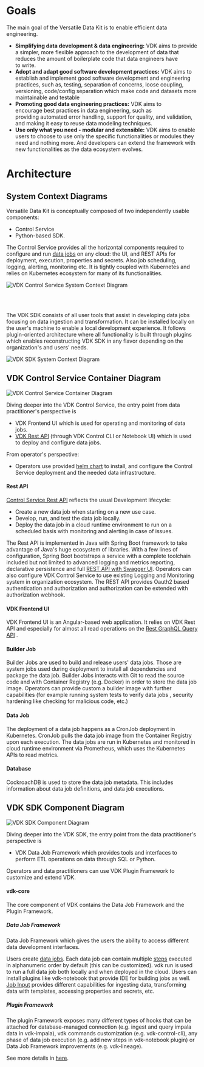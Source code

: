 

# Goals

The main goal of the Versatile Data Kit is to enable efficient data engineering.

* **Simplifying data development & data engineering:** VDK aims to provide a simpler, more flexible approach to the development of data that reduces the amount of boilerplate code that data engineers have to write.
* **Adopt and adapt good software development practices:** VDK aims to establish and implement good software development and engineering practices, such as, testing, separation of concerns, loose coupling, versioning, code/config separation which make code and datasets more maintainable and testable
* **Promoting good data engineering practices:** VDK aims to encourage best practices in data engineering, such as providing automated error handling, support for quality, and validation, and making it easy to reuse data modeling techniques.
* **Use only what you need - modular and extensible:** VDK aims to enable users to choose to use only the specific functionalities or modules they need and nothing more. And developers can extend the framework with new functionalities as the data ecosystem evolves.

# Architecture

## System Context Diagrams

Versatile Data Kit is conceptually composed of two independently usable components:
- Control Service
- Python-based SDK.


The Control Service provides all the horizontal components required to configure and run [data jobs](https://github.com/vmware/versatile-data-kit/wiki/dictionary#data-job) on any cloud: the UI, and REST APIs for deployment, execution, properties and secrets. Also job scheduling, logging, alerting, monitoring etc. It is tightly coupled with Kubernetes and relies on Kubernetes ecosystem for many of its functionalities.

![VDK Control Service System Context Diagram](https://github.com/vmware/versatile-data-kit/assets/2536458/84da99c8-2d2d-44d9-90a8-f0ea6ae5150f)


<br><br>

The VDK SDK consists of all user tools that assist in developing data jobs focusing on data ingestion and transformation.
It can be installed locally on the user's machine to enable a local development experience.
It follows plugin-oriented architecture where all functionality is built through plugins which enables reconstructing VDK SDK in any flavor depending on the organization's and users' needs.

![VDK SDK System Context Diagram](https://github.com/vmware/versatile-data-kit/assets/2536458/8fab24c9-5d22-4f83-a41f-1a025f2edb4a)

## VDK Control Service Container Diagram

![VDK Control Service Container Diagram](https://github.com/vmware/versatile-data-kit/assets/2536458/89312655-7171-432a-8147-551dd2d711ea)

Diving deeper into the VDK Control Service, the entry point from data practitioner's perspective is
* VDK Frontend UI which is used for operating and monitoring of data jobs.
* [VDK Rest API](https://iaclqhm5xk.execute-api.us-west-1.amazonaws.com/data-jobs/swagger-ui/index.html#/) (through VDK Control CLI or Notebook UI) which is used to deploy and configure data jobs.

From operator's perspective:
* Operators use provided [helm chart](https://github.com/vmware/versatile-data-kit/wiki/Installation#install-versatile-data-kit-control-service) to install, and configure the Control Service deployment and the needed data infrastructure.

#### Rest API

[Control Service Rest API](https://iaclqhm5xk.execute-api.us-west-1.amazonaws.com/data-jobs/swagger-ui/index.html) reflects the usual Development lifecycle:
- Create a new data job when starting on a new use case.
- Develop, run, and test the data job locally.
- Deploy the data job in a cloud runtime environment to run on a scheduled basis with monitoring and alerting in case of issues.

The Rest API is implemented in Java with Spring Boot framework to take advantage of Java's huge ecosystem of libraries. With a few lines of configuration, Spring Boot bootstraps a service with a complete toolchain included but not limited to advanced logging and metrics reporting, declarative persistence and full [REST API with Swagger UI](https://iaclqhm5xk.execute-api.us-west-1.amazonaws.com/data-jobs/swagger-ui/index.html). Operators can also configure VDK Control Service to use existing Logging and Monitoring system in organization ecosystem.
The REST API provides Oauth2 based authentication and authorization and authorization can be extended with authorization webhook.

#### VDK Frontend UI
VDK Frontend UI is an Angular-based web application. It relies on VDK Rest API and especially for almost all read operations on the [Rest GraphQL Query API](https://iaclqhm5xk.execute-api.us-west-1.amazonaws.com/data-jobs/swagger-ui/index.html#/Data%20Jobs/jobsQuery) .

#### Builder Job
Builder Jobs are used to build and release users' data jobs. Those are system jobs used during deployment to install all dependencies and package the data job. Builder Jobs interacts with Git to read the source code and with Container Registry (e.g. Docker) in order to store the data job image. Operators can provide custom a builder image with further capabilities (for example running system tests to verify data jobs , security hardening like checking for malicious code, etc.)

#### Data Job

The deployment of a data job happens as a CronJob deployment in Kubernetes. CronJob pulls the data job image from the Container Registry upon each execution. The data jobs are run in Kubernetes and monitored in cloud runtime environment via Prometheus, which uses the Kubernetes APIs to read metrics.

#### Database

CockroachDB is used to store the data job metadata. This includes information about data job definitions, and data job executions.

## VDK SDK Component Diagram

![VDK SDK Component Diagram](https://github.com/vmware/versatile-data-kit/assets/2536458/be8d805d-0026-4e0b-afeb-32d72b98f70d)

Diving deeper into the VDK SDK, the entry point from the data practitioner's perspective is
* VDK Data Job Framework which provides tools and interfaces to perform ETL operations on data through SQL or Python.

Operators and data practitioners can use VDK Plugin Framework to customize and extend VDK.

#### vdk-core

The core component of VDK contains the Data Job Framework and the Plugin Framework.

##### Data Job Framework

Data Job Framework which gives the users the ability to access different data development interfaces.

Users create [data jobs](https://github.com/vmware/versatile-data-kit/wiki/dictionary#data-job). Each data job can contain multiple [steps](https://github.com/vmware/versatile-data-kit/wiki/dictionary#data-job-step) executed in alphanumeric order by default (this can be customized). vdk run is used to run a full data job both locally and when deployed in the cloud. Users can install plugins like vdk-notebook that provide IDE for building jobs as well.
[Job Input](https://github.com/vmware/versatile-data-kit/blob/main/projects/vdk-core/src/vdk/api/job_input.py) provides different capabilities for ingesting data, transforming data with templates, accessing properties and secrets, etc.

##### Plugin Framework

The plugin Framework exposes many different types of hooks that can be attached for database-managed connection (e.g. ingest and query impala data in vdk-impala), vdk commands customization (e.g. vdk-control-cli), any phase of data job execution (e.g. add new steps in vdk-notebook plugin) or Data Job Framework improvements (e.g. vdk-lineage).

See more details in [here](https://github.com/vmware/versatile-data-kit/tree/main/projects/vdk-plugins#plugins).
